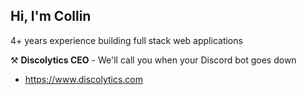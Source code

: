 ## Hi, I'm Collin

4+ years experience building full stack web applications

⚒️ **Discolytics CEO** - We'll call you when your Discord bot goes down

- https://www.discolytics.com
